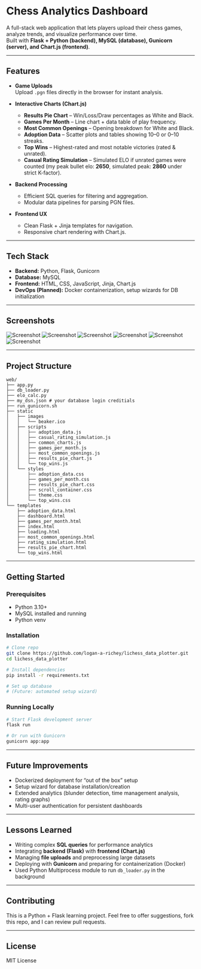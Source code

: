 # Chess Analytics Dashboard
A full-stack web application that lets players upload their chess games, analyze trends, and visualize performance over time.  
Built with **Flask + Python (backend), MySQL (database), Gunicorn (server), and Chart.js (frontend)**.  

---

## Features
- **Game Uploads**  
  Upload `.pgn` files directly in the browser for instant analysis.  

- **Interactive Charts (Chart.js)**  
  - **Results Pie Chart** – Win/Loss/Draw percentages as White and Black.  
  - **Games Per Month** – Line chart + data table of play frequency.  
  - **Most Common Openings** – Opening breakdown for White and Black.  
  - **Adoption Data** – Scatter plots and tables showing 10–0 or 0–10 streaks.  
  - **Top Wins** – Highest-rated and most notable victories (rated & unrated).  
  - **Casual Rating Simulation** – Simulated ELO if unrated games were counted (my peak bullet elo: **2650**, simulated peak: **2860** under strict K-factor).  

- **Backend Processing**  
  - Efficient SQL queries for filtering and aggregation.  
  - Modular data pipelines for parsing PGN files.  

- **Frontend UX**  
  - Clean Flask + Jinja templates for navigation.  
  - Responsive chart rendering with Chart.js.  

---

## Tech Stack
- **Backend:** Python, Flask, Gunicorn  
- **Database:** MySQL  
- **Frontend:** HTML, CSS, JavaScript, Jinja, Chart.js  
- **DevOps (Planned):** Docker containerization, setup wizards for DB initialization  

---

## Screenshots
![Screenshot](screenshots/graph_01.png)
![Screenshot](screenshots/graph_02.png)
![Screenshot](screenshots/graph_03.png)
![Screenshot](screenshots/graph_04.png)
![Screenshot](screenshots/graph_05.png)
![Screenshot](screenshots/graph_06.png)

---

## Project Structure
```plaintext
web/
├── app.py
├── db_loader.py
├── elo_calc.py
├── my_dsn.json # your database login creditials
├── run_gunicorn.sh
├── static
│   ├── images
│   │   └── beaker.ico
│   ├── scripts
│   │   ├── adoption_data.js
│   │   ├── casual_rating_simulation.js
│   │   ├── common_charts.js
│   │   ├── games_per_month.js
│   │   ├── most_common_openings.js
│   │   ├── results_pie_chart.js
│   │   └── top_wins.js
│   └── styles
│       ├── adoption_data.css
│       ├── games_per_month.css
│       ├── results_pie_chart.css
│       ├── scroll_container.css
│       ├── theme.css
│       └── top_wins.css
└── templates
    ├── adoption_data.html
    ├── dashboard.html
    ├── games_per_month.html
    ├── index.html
    ├── loading.html
    ├── most_common_openings.html
    ├── rating_simulation.html
    ├── results_pie_chart.html
    └── top_wins.html
```

---

## Getting Started
### Prerequisites
* Python 3.10+
* MySQL installed and running
* Python venv 

### Installation
```bash
# Clone repo
git clone https://github.com/logan-a-richey/lichess_data_plotter.git
cd lichess_data_plotter

# Install dependencies
pip install -r requirements.txt

# Set up database
# (Future: automated setup wizard)
```

### Running Locally
```bash
# Start Flask development server
flask run

# Or run with Gunicorn
gunicorn app:app
```

---

## Future Improvements
* Dockerized deployment for “out of the box” setup
* Setup wizard for database installation/creation
* Extended analytics (blunder detection, time management analysis, rating graphs)
* Multi-user authentication for persistent dashboards

---

## Lessons Learned
* Writing complex **SQL queries** for performance analytics
* Integrating **backend (Flask)** with **frontend (Chart.js)**
* Managing **file uploads** and preprocessing large datasets
* Deploying with **Gunicorn** and preparing for containerization (Docker)
* Used Python Multiprocess module to run `db_loader.py` in the background

---

## Contributing
This is a Python + Flask learning project.
Feel free to offer suggestions, fork this repo, and I can review pull requests. 

---

## License
MIT License

